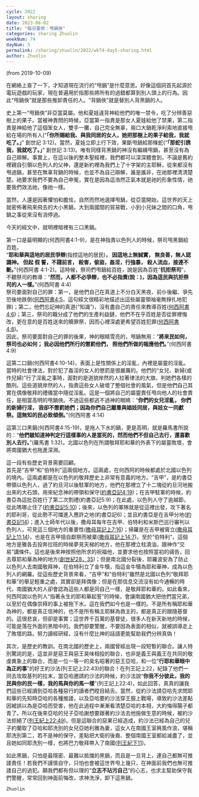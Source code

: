 ```yaml
---
cycle: 2022
layout: sharing
date: 2023-06-02
title: "每日靈修：甩鍋俠"
categories: sharing Zhuolin
weekNum: 74
dayNum: 5
permalink: /sharing/zhuolin/2022/wk74-day5-sharing.html
author: Zhuolin
---
```

(from 2019-10-09)

在網絡上查了一下，才知道現在流行的“甩鍋”是什麼意思。好像這個詞首先起源於電玩遊戲的玩家，現在普遍用於指那些將所有的過錯都算到別人頭上的行為。因此“甩鍋俠”就是那些推卸責任的人。“背鍋俠”就是替別人背黑鍋的人。    

史上第一“甩鍋俠”非亞當莫屬。他和夏娃違背神給他們的唯一禁令，吃了分辨善惡樹上的果子。當被神責問的時候，亞當第一指責是那女人夏娃給他了禁果，第二指責是神給他了這個笨女人，雙手一攤，自己完全無辜，兩口大鍋乾淨利索地直接甩給在場的所有人(“**「你所賜給我、與我同居的女人，她把那樹上的果子給我，我就吃了。」**” 創世記 3:12)。當然，夏娃立即上行下效，果斷甩鍋給那條蛇(“**「那蛇引誘我，我就吃了。」**” 創世記 3:13)。唯有同樣背黑鍋的神沒有繼續甩鍋，甚至沒有為自己辯解。事實上，在這以後的整本聖經裡，我們都可以深深體會到，不論是舊約裡親自引領以色列人的父神，還是新約裡為我們上了十字架的主耶穌，從來都沒有甩過鍋，甚至在無辜背鍋的時候，也並不為自己辯解，誰是誰非，在祂那裡清清楚楚。祂要求我們不要為自己申冤，實在是因為這浩然正氣本就是祂的形象性情，祂要我們效法祂，像祂一樣。    

當然，人還是因著懼怕和膽怯，自然而然地選擇甩鍋，從亞當開始，這世界的天上就密佈著飛來飛去的大小黑鍋，大到兩國間的貿易戰，小到小兄妹之間的口角，甩鍋之事從來沒有消停過。    

今天的經文中，就明裡暗裡有三口黑鍋。    

第一口是最明顯的(何西阿書4:1-9)，是在神指責以色列人的時候，祭司甩黑鍋給百姓。    
“**耶和華與這地的居民爭辯**(指控這地的居民)**， 因這地上無誠實， 無良善，無人認識神。 但起 假 誓，不踐前言， 殺害，偷盜，姦淫，行強暴， 殺人流血，接連不斷。**”(何西阿書 4:1-2)。這時候，祭司們甩鍋給百姓，說是因為百姓“**抗拒祭司**”，不聽祭司的教導：“**然而，人都不必爭辯，也不必指責(說：)，因為這民與抗拒祭司的人一樣。**”(何西阿書 4:4)    
祭司要面對自己的罪：第一，是他們自己在真道上不分白天黑夜、前仆後繼、爭先恐後地跌倒([何西阿書4:5](https://www.biblegateway.com/quicksearch/?quicksearch=何西阿書4:5&qs_version=CUVMPT)，這句經文很精彩地描述出這些屬靈領袖毫無掙扎地犯罪)；第二，他們忘記神的真道(“知識”)，沒有盡自己的責任來教導百姓([何西阿書4:6](https://www.biblegateway.com/quicksearch/?quicksearch=何西阿書4:6&qs_version=CUVMPT))；第三，祭司的職分成了他們的生產利益鏈，他們不在乎百姓是否從罪裡悔改，更在意的是百姓送來的贖罪祭，因而心裡深處更希望百姓犯罪([何西阿書4:8](https://www.biblegateway.com/quicksearch/?quicksearch=何西阿書4:8&qs_version=CUVMPT))。    
因此，祭司要面對自己的罪的後果，神的眼睛雪亮的，甩鍋無用：“**將來民如何， 祭司也必如何； 我必因他們所行的懲罰他們， 照他們所做的報應他們。**”(何西阿書 4:9)    

這第二口鍋(何西阿書4:10-14)，表面上是性關係上的淫亂，內裡是屬靈的淫亂。當時的社會律法，對於犯了姦淫的女人的懲罰是很嚴厲的。他們的“女兒、新婦(或作兒婦)”行了淫亂之事時，面對的是道貌岸然的人拉著律法的大旗，判她們各樣的酷刑。這些道貌岸然的人，指責這些女人破壞了整個社會的風氣，但是他們自己其實在偶像敬拜的禮儀當中隨從淫亂。這是一個將自己的屬靈責任甩向他人的社會責任，是相當高明的甩鍋俠。不過這些都逃不過神的眼睛：“**你們的女兒淫亂， 你們的新婦行淫， 我卻不懲罰她們；因為你們自己離羣與娼妓同居，與妓女一同獻祭。這無知的民必致傾倒。**”(何西阿書 4:14)    

這第三口黑鍋(何西阿書4:15-19)，是拖人下水的鍋，更是高明，就是羅馬書所說的：“**他們雖知道神判定行這樣事的人是當死的，然而他們不但自己去行，還喜歡別人去行。**”(羅馬書 1:32)。北國以色列在所謂敬拜耶和華的外表下的屬靈敗壞，會將南國猶大也拖進深淵。    

這一段有些歷史背景需要回顧。    
首先是“吉甲”和“伯特利”這兩個地方。這兩處，在何西阿的時候都處於北國以色列的境內。這兩處都是在以色列的敬拜歷史上非常有意義的地方。“吉甲”，是約書亞帶領以色列人，過了約旦河以後駐軍的地方，他們在那裡立了十二塊從約旦河地搬出來的大石頭，用來紀念神的帶領和保守([約書亞記4:19](https://www.biblegateway.com/quicksearch/?quicksearch=約書亞記4:19&qs_version=CUVMPT))；在吉甲駐軍的時候，約書亞為這批百姓行了第二次割禮(約書亞記5:9)；在此處，以色列人守了逾越節，從此嗎哪止住了([約書亞記5:10](https://www.biblegateway.com/quicksearch/?quicksearch=約書亞記5:10&qs_version=CUVMPT))；後來，以色列的軍隊就是從這裡出發，攻下著名的耶利哥，從此勢不可擋進入應許之地(約書亞記6)；並且約書亞是在吉甲分地([約書亞記14](https://www.biblegateway.com/quicksearch/?quicksearch=約書亞記14&qs_version=CUVMPT))；進入士師年代以後，撒母耳每年在吉甲、伯特利和米斯巴巡行審判以色列人，可見這三個地方的重要性([撒母耳記上7:16](https://www.biblegateway.com/quicksearch/?quicksearch=撒母耳記上7:16&qs_version=CUVMPT))；掃羅是在吉甲被膏立([撒母耳記上11:14](https://www.biblegateway.com/quicksearch/?quicksearch=撒母耳記上11:14&qs_version=CUVMPT))，也是在吉甲擅自獻祭而被棄([撒母耳記上14:7](https://www.biblegateway.com/quicksearch/?quicksearch=撒母耳記上14:7&qs_version=CUVMPT))。至於“伯特利”，這個地方是雅各去投奔拉班的時候夢見天梯的地方，他在那裡立柱澆油，跟神作“交易”講條件。這也是後來神按照他所求的祝福他，並要求他也按照當初的禱告，回去尊耶和華為神的地方([創世紀28，35](https://www.biblegateway.com/quicksearch/?quicksearch=創世紀28，35&qs_version=CUVMPT))；但是南北國分裂後，耶羅波安為了防止以色列人去南國敬拜神，在伯特利立了金牛犢，指這金牛犢為耶和華神，成為以色列人的網羅。從這些歷史背景來看，“吉甲”和“伯特利”雖然是北國以色列“敬拜耶和華”的舉足輕重之處，其實卻是拜偶像；但是在那信息交流沒有如今通暢的時代，南國猶大的人卻會認為這些人都是同自己一樣，是敬拜耶和華的。如此看來，何西阿說以色列人“指著永生的耶和華起誓”的時候，會讓南國猶大把他們當兄弟，以至於在偶像崇拜的事上被拖下水。這在我們如今也是一樣的。不是所有稱耶和華為神的，都是真正信神的，也不是所有稱主耶穌為救主的，都是真正的跟隨基督的。這很悲哀，但卻是事實；這世界千百萬的基督徒，很多人在新天新地的時候，可能是落在外面的黑暗中的。我們卻要警醒，不要因為表面的相似，就被誤導走上了敗壞的路。努力讀經研經，沒有什麼比神的話語更能幫助我們分辨真偽！    

其次，是歷史的教訓。在南北國的歷史上，兩國曾經出現一段短暫的聯合。讓人特別驚詫的是，這並非是惡王與惡王臭味相投的聯合，也非是義王與義王在共同的敬虔異象上的聯合，而是一位一等一的臭名昭著的惡王亞哈，和一位“**行耶和華眼中為正的事**”的好王約沙法(列王記上22:43)的聯合！在列王記上22，紀錄了他們一同去攻取基列的拉末，當亞哈邀請約沙法的時候，約沙法說“**你我不分彼此，我的民與你的民一樣，我的馬與你的馬一樣**”(列王記上22:4)，如此回答，真真的讓我們這些已經讀到亞哈各種惡行的讀者們瞠目結舌。當然，從約沙法請亞哈先求問耶和華的先知時亞哈的各種推諉，以及亞哈要約沙法穿王服上戰場，導致約沙法差點因被誤以為是亞哈而受害，他在此過程中漸漸看清楚亞哈的本相，大約悔得腸子都青了。所以在後來亞哈的兒子亞哈謝想要跟著約沙法去他施做生意的時候，被約沙法拒絕了([列王紀上22:49](https://www.biblegateway.com/quicksearch/?quicksearch=列王紀上22:49&qs_version=CUVMPT))。但是這聯合的惡果已經造成，約沙法已經為自己的兒子約蘭取了亞哈和耶洗別的女兒亞她利雅為妻，這女人在南國王室興風作浪，堪稱耶洗別第二，若不是神的保守，差點把大衛的後裔、整個南國王室都給滅盡了，並且她如同耶洗別一樣，也將巴力敬拜帶入了南國([列王紀下11](https://www.biblegateway.com/quicksearch/?quicksearch=列王紀下11&qs_version=CUVMPT))。    

如此黑鍋，只怕是最隱密、最難以抵擋的黑鍋，而且是一旦背上，連自己都無可推諉責任！若我們不謹慎自守，只怕也會被這世界甩上幾只，在神面前我們也無可推諉自己的過犯。願我們都有但以理的“**立志不玷污自己**”的心志，也求主幫助保守我們警醒，常常回到神面前悔改，求神洗淨，卸下這黑鍋。    

`Zhuolin`    
